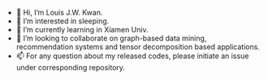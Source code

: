 - 👋 Hi, I’m Louis J.W. Kwan.
- 👀 I’m interested in sleeping.
- 🌱 I’m currently learning in Xiamen Univ.
- 💞️ I’m looking to collaborate on graph-based data mining, recommendation systems and tensor decomposition based applications.
- 📫 For any question about my released codes, please initiate an issue under corresponding repository.

<!---
Kwan1997/Kwan1997 is a ✨ special ✨ repository because its `README.md` (this file) appears on your GitHub profile.
You can click the Preview link to take a look at your changes.
--->
